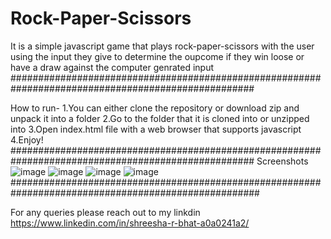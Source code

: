 # Rock-Paper-Scissors
It is a simple javascript game that plays rock-paper-scissors with the user using the input they give to determine the oupcome if they win loose or have a draw against the computer genrated input
####################################################################################################

How to run-
1.You can either clone the repository or download zip and unpack it into a folder
2.Go to the folder that it is cloned into or unzipped into
3.Open index.html file with a web browser that supports javascript
4.Enjoy!
####################################################################################################
Screenshots
![image](https://user-images.githubusercontent.com/65221970/156219186-a40b3587-de5d-450f-a7b4-ef4dcc801943.png)
![image](https://user-images.githubusercontent.com/65221970/156219288-8cb560bd-656e-4aa6-8798-35c4b06f4be7.png)
![image](https://user-images.githubusercontent.com/65221970/156219335-dfb98c58-08c8-400b-9442-6e6f8fa3c21e.png)
![image](https://user-images.githubusercontent.com/65221970/156219354-db5f6f7c-c65f-4a28-b6c5-86294a67d480.png)
#####################################################################################################

For any queries please reach out to my linkdin https://www.linkedin.com/in/shreesha-r-bhat-a0a0241a2/
